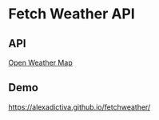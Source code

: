 # Fetch Weather API

## API

[Open Weather Map]("https://openweathermap.org/")

## Demo

https://alexadictiva.github.io/fetchweather/

